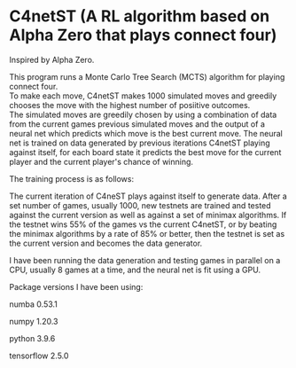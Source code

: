 # C4netST (A RL algorithm based on Alpha Zero that plays connect four)
Inspired by Alpha Zero.  

This program runs a Monte Carlo Tree Search (MCTS) algorithm for playing connect four.  
To make each move, C4netST makes 1000 simulated moves and greedily chooses the move with the highest number of posiitive outcomes.  
The simulated moves are greedily chosen by using a combination of data from the current games previous simulated moves and the output of a neural net which predicts which move is the best current move. The neural net is trained on data generated by previous iterations C4netST playing against itself, for each board state it predicts the best move for the current player and the current player's chance of winning.  

The training process is as follows:

The current iteration of C4neST plays against itself to generate data.  After a set number of games, usually 1000, new testnets are trained and tested against the current version as well as against a set of minimax algorithms.  If the testnet wins 55% of the games vs the current C4netST, or by beating the minimax algorithms by a rate of 85% or better, then the testnet is set as the current version and becomes the data generator.   

I have been running the data generation and testing games in parallel on a CPU, usually 8 games at a time, and the neural net is fit using a GPU.

Package versions I have been using:

numba 0.53.1

numpy 1.20.3

python 3.9.6

tensorflow 2.5.0

